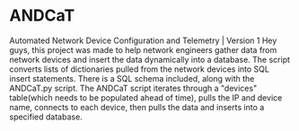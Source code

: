 # ANDCaT
Automated Network Device Configuration and Telemetry | Version 1
Hey guys, this project was made to help network engineers gather data from network devices and insert the data dynamically into a database. The script converts lists of dictionaries pulled from the network devices into SQL insert statements. There is a SQL schema included, along with the ANDCaT.py script. The ANDCaT script iterates through a "devices" table(which needs to be populated ahead of time), pulls the IP and device name, connects to each device, then pulls the data and inserts into a specified database. 
